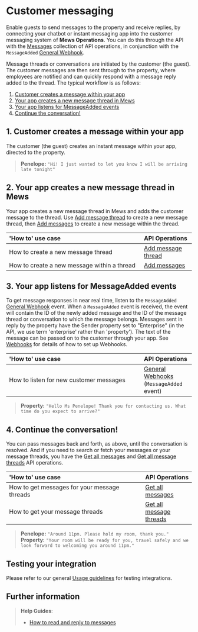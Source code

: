# Customer messaging

Enable guests to send messages to the property and receive replies, by connecting your chatbot or instant messaging app into the customer messaging system of __Mews Operations__.
You can do this through the API with the [Messages](../operations/README.md#messages) collection of API operations, in conjunction with the `MessageAdded` [General Webhook](../webhooks/wh-general.md).

Message threads or conversations are initiated by the customer (the guest). The customer messages are then sent through to the property, where employees are notified and can quickly respond with a message reply added to the thread.
The typical workflow is as follows:

1. [Customer creates a message within your app](#1-customer-creates-a-message-within-your-app)
2. [Your app creates a new message thread in Mews](#2-your-app-creates-a-new-message-thread-in-mews)
3. [Your app listens for MessageAdded events](#3-your-app-listens-for-messageadded-events)
4. [Continue the conversation!](#4-continue-the-conversation)

## 1. Customer creates a message within your app

The customer (the guest) creates an instant message within your app, directed to the property.

> **Penelope:** ```"Hi! I just wanted to let you know I will be arriving late tonight"```

## 2. Your app creates a new message thread in Mews

Your app creates a new message thread in Mews and adds the customer message to the thread. Use [Add message thread](../operations/messagethreads.md#add-message-thread) to create a new message thread, then [Add messages](../operations/messages.md#add-messages) to create a new message within the thread.

| <div style="width:350px">'How to' use case</div> | API Operations |
| :-- | :-- |
| How to create a new message thread | [Add message thread](../operations/messagethreads.md#add-message-thread) |
| How to create a new message within a thread | [Add messages](../operations/messages.md#add-messages) |

## 3. Your app listens for MessageAdded events

To get message responses in near real time, listen to the `MessageAdded` [General Webhook](../webhooks/wh-general.md) event.
When a `MessageAdded` event is received, the event will contain the ID of the newly added message and the ID of the message thread or conversation to which the message belongs.
Messages sent in reply by the property have the Sender property set to "Enterprise" (in the API, we use term 'enterprise' rather than 'property').
The text of the message can be passed on to the customer through your app. See [Webhooks](../webhooks/README.md) for details of how to set up Webhooks.

| <div style="width:350px">'How to' use case</div> | API Operations |
| :-- | :-- |
| How to listen for new customer messages | [General Webhooks](../webhooks/wh-general.md) \(`MessageAdded` event\) |

> **Property:** ```"Hello Ms Penelope! Thank you for contacting us. What time do you expect to arrive?"```

## 4. Continue the conversation!

You can pass messages back and forth, as above, until the conversation is resolved.
And if you need to search or fetch your messages or your message threads, you have the [Get all messages](../operations/messages.md#get-all-messages) and [Get all message threads](../operations/messagethreads.md#get-all-message-threads) API operations.

| <div style="width:350px">'How to' use case</div> | API Operations |
| :-- | :-- |
| How to get messages for your message threads | [Get all messages](../operations/messages.md#get-all-messages) |
| How to get your message threads | [Get all message threads](../operations/messagethreads.md#get-all-message-threads) |

> **Penelope:** ```"Around 11pm. Please hold my room, thank you."```
> **Property:** ```"Your room will be ready for you, travel safely and we look forward to welcoming you around 11pm."```

## Testing your integration

Please refer to our general [Usage guidelines](../guidelines/README.md) for testing integrations.

## Further information

> **Help Guides**:
> * [How to read and reply to messages](https://help.mews.com/s/article/read-and-reply-to-messages?language=en_US)
